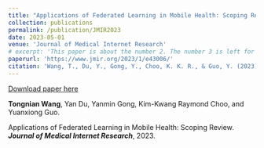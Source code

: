 ```yaml
---
title: "Applications of Federated Learning in Mobile Health: Scoping Review"
collection: publications
permalink: /publication/JMIR2023
date: 2023-05-01
venue: 'Journal of Medical Internet Research'
# excerpt: 'This paper is about the number 2. The number 3 is left for future work.'
paperurl: 'https://www.jmir.org/2023/1/e43006/'
citation: 'Wang, T., Du, Y., Gong, Y., Choo, K. K. R., & Guo, Y. (2023). Applications of Federated Learning in Mobile Health: Scoping Review. Journal of Medical Internet Research, 25, e43006.'
---
```


[Download paper here](https://www.jmir.org/2023/1/e43006/)

**Tongnian Wang**, Yan Du, Yanmin Gong, Kim-Kwang Raymond Choo, and Yuanxiong Guo. 

Applications of Federated Learning in Mobile Health: Scoping Review. ***Journal of Medical Internet Research***, 2023.
